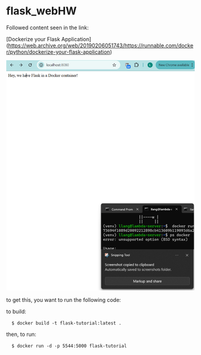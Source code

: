 # flask_webHW

Followed content seen in the link: 

[Dockerize your Flask Application] (https://web.archive.org/web/20190206051743/https://runnable.com/docker/python/dockerize-your-flask-application)

<img src='Screenshot 2025-02-17 192212.png' />

to get this, you want to run the following code: 

to build: 

```
  $ docker build -t flask-tutorial:latest .
```

then, to run:

```
  $ docker run -d -p 5544:5000 flask-tutorial
```
